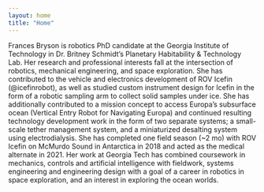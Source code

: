 ```yaml
---
layout: home
title: "Home"
---
```

Frances Bryson is robotics PhD candidate at the Georgia Institute of Technology in Dr. Britney Schmidt’s Planetary Habitability & Technology Lab. Her research and professional interests fall at the intersection of robotics, mechanical engineering, and space exploration. She has contributed to the vehicle and electronics development of ROV Icefin (@icefinrobot), as well as studied custom instrument design for Icefin in the form of a robotic sampling arm to collect solid samples under ice. She has additionally contributed to a mission concept to access Europa’s subsurface ocean (Vertical Entry Robot for Navigating Europa) and continued resulting technology development work in the form of two separate systems; a small-scale tether management system, and a miniaturized desalting system using electrodialysis. She has completed one field season (~2 mo) with ROV Icefin on McMurdo Sound in Antarctica in 2018 and acted as the medical alternate in 2021. Her work at Georgia Tech has combined coursework in mechanics, controls and artificial intelligence with fieldwork, systems engineering and engineering design with a goal of a career in robotics in space exploration, and an interest in exploring the ocean worlds.
